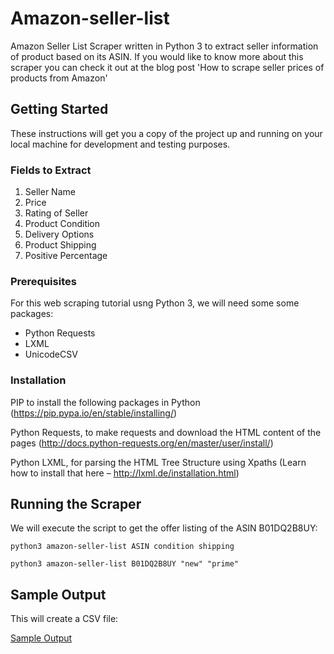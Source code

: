 # Amazon-seller-list

Amazon Seller List Scraper written in Python 3 to extract seller information of product based on its ASIN. If you would like to know more about this scraper
you can check it out at the blog post 'How to scrape seller prices of products from Amazon'

## Getting Started
These instructions will get you a copy of the project up and running on your local machine for development and testing purposes.

### Fields to Extract
1. Seller Name
2. Price
3. Rating of Seller
4. Product Condition
5. Delivery Options
6. Product Shipping
7. Positive Percentage

### Prerequisites
For this web scraping tutorial usng Python 3, we will need some some packages:

* Python Requests
* LXML
* UnicodeCSV

### Installation

PIP to install the following packages in Python (https://pip.pypa.io/en/stable/installing/)

Python Requests, to make requests and download the HTML content of the pages (http://docs.python-requests.org/en/master/user/install/)

Python LXML, for parsing the HTML Tree Structure using Xpaths (Learn how to install that here – http://lxml.de/installation.html)

## Running the Scraper

We will execute the script to get the offer listing of the ASIN B01DQ2B8UY:

```
python3 amazon-seller-list ASIN condition shipping

python3 amazon-seller-list B01DQ2B8UY "new" "prime"
```

## Sample Output
This will create a CSV file:

[Sample Output]()
